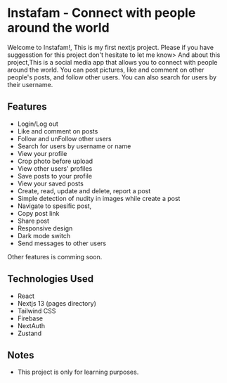 # Instafam - Connect with people around the world

Welcome to Instafam!, This is my first nextjs project. Please if you have suggesstion for this project don't hesitate to let me know> And about this project,This is a social media app that allows you to connect with people around the world. You can post pictures, like and comment on other people's posts, and follow other users. You can also search for users by their username.

## Features

- Login/Log out
- Like and comment on posts
- Follow and unFollow other users
- Search for users by username or name
- View your profile
- Crop photo before upload
- View other users' profiles
- Save posts to your profile
- View your saved posts
- Create, read, update and delete, report a post
- Simple detection of nudity in images while create a post
- Navigate to spesific post,
- Copy post link
- Share post
- Responsive design
- Dark mode switch
- Send messages to other users

Other features is comming soon.

## Technologies Used

- React
- Nextjs 13 (pages directory)
- Tailwind CSS
- Firebase
- NextAuth
- Zustand

## Notes

- This project is only for learning purposes.
